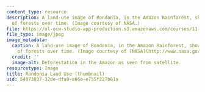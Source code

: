 ```yaml
---
content_type: resource
description: A land-use image of Rondonia, in the Amazon Rainforest, showing the clearing
  of forests over time. (Image courtesy of NASA.)
file: https://ol-ocw-studio-app-production.s3.amazonaws.com/courses/11-366j-planning-for-sustainable-development-spring-2006/5407383732dedfa0a66ee755f227b61a_11-366js06-th.jpg
file_type: image/jpeg
image_metadata:
  caption: A land-use image of Rondonia, in the Amazon Rainforest, showing the clearing
    of forests over time. (Image courtesy of [NASA](http://www.nasa.gov/).)
  credit: ''
  image-alt: Deforestation in the Amazon as seen from satellite.
resourcetype: Image
title: Rondonia Land Use (thumbnail)
uid: 54073837-32de-dfa0-a66e-e755f227b61a
---
```

